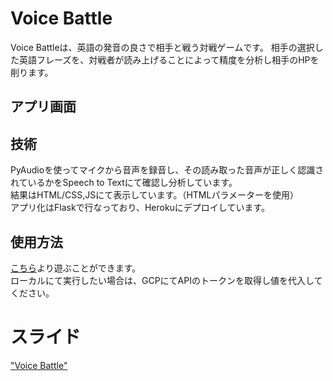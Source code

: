 # Voice Battle
Voice Battleは、英語の発音の良さで相手と戦う対戦ゲームです。
相手の選択した英語フレーズを、対戦者が読み上げることによって精度を分析し相手のHPを削ります。

## アプリ画面




## 技術
PyAudioを使ってマイクから音声を録音し、その読み取った音声が正しく認識されているかをSpeech to Textにて確認し分析しています。  
結果はHTML/CSS,JSにて表示しています。（HTMLパラメーターを使用）  
アプリ化はFlaskで行なっており、Herokuにデプロイしています。   


## 使用方法
[こちら]()より遊ぶことができます。   
ローカルにて実行したい場合は、GCPにてAPIのトークンを取得し値を代入してください。   



# スライド
["Voice Battle"](https://docs.google.com/presentation/d/1iFBaAtMOZIyeMXX9wZGxW85CJJjavnLxNM28rjb9rYc/edit?usp=sharing)
